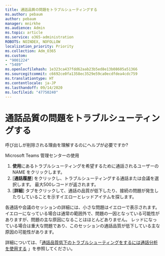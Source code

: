```yaml
---
title: 通話品質の問題をトラブルシューティングする
ms.author: pebaum
author: pebaum
manager: mnirkhe
ms.audience: Admin
ms.topic: article
ms.service: o365-administration
ROBOTS: NOINDEX, NOFOLLOW
localization_priority: Priority
ms.collection: Adm_O365
ms.custom:
- "9001224"
- "5489"
ms.openlocfilehash: 1e323ca437fdd62aab23b5ed8e13b08605a51366
ms.sourcegitcommit: c6692ce0fa1358ec3529e59ca0ecdfdea4cdc759
ms.translationtype: HT
ms.contentlocale: ja-JP
ms.lasthandoff: 09/14/2020
ms.locfileid: "47750240"
---
```

# <a name="troubleshoot-call-quality-problems"></a>通話品質の問題をトラブルシューティングする

呼び出しが削除される理由を理解するのにヘルプが必要ですか?

Microsoft Teams 管理センターの使用

1. **使用**にあるトラブルシューティングを希望するために通話されるユーザーの NAME をクリックします。
2. [**通話履歴**] をクリックし、トラブルシューティングする通話または会議を選択します。 最大500レコードが返されます。
3. [**詳細**] タブをクリックして、通話の品質が低下したり、接続の問題が発生したりしていることを示すイエローとレッドアイテムを探します。

各通話や会議のセッションの詳細には、小さな問題はイエローで表示されます。 イエローになっている場合は通常の範囲外で、問題の一因となっている可能性がありますが、問題の主な原因になることはほとんどありません。 レッドになっている場合は重大な問題であり、このセッションの通話品質が低下している主な原因の可能性があります。

詳細については、「[通話品質低下のトラブルシューティングをするには通話分析を使用する](https://docs.microsoft.com/microsoftteams/use-call-analytics-to-troubleshoot-poor-call-quality#troubleshoot-call-quality-problems-using-call-analytics) 」を参照してください。
